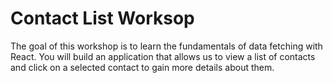 # Contact List Worksop

The goal of this workshop is to learn the fundamentals of data fetching with React. You will build an application that allows us to view a list of contacts and click on a selected contact to gain more details about them.